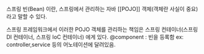 스프링 빈(Bean) 이란, 스프링에서 관리하는 자바 [[POJO]] 객체(객체란 사실이 중요) 라고 말할 수 있다.

스프링 프레임워크에서 이러한 POJO 객체를 관리하는 책임은 스프링 컨테이너(스프링 DI 컨테이너, 스프링 IoC 컨테이너) 에게 있다. @component  : 빈을 등록함 ex: controller,service 등의 어노테이션에 달려있음. 





